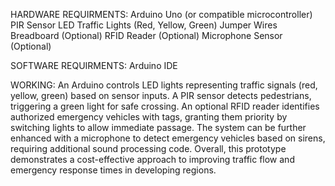 HARDWARE REQUIRMENTS:
Arduino Uno (or compatible microcontroller)
PIR Sensor
LED Traffic Lights (Red, Yellow, Green)
Jumper Wires
Breadboard (Optional)
RFID Reader (Optional)
Microphone Sensor (Optional)

SOFTWARE REQUIRMENTS:
Arduino IDE

WORKING:
An Arduino controls LED lights representing traffic signals (red, yellow, green) based on sensor inputs. A PIR sensor detects pedestrians, triggering a green light for safe crossing. An optional RFID reader identifies authorized emergency vehicles with tags, granting them priority by switching lights to allow immediate passage. The system can be further enhanced with a microphone to detect emergency vehicles based on sirens, requiring additional sound processing code. Overall, this prototype demonstrates a cost-effective approach to improving traffic flow and emergency response times in developing regions.

